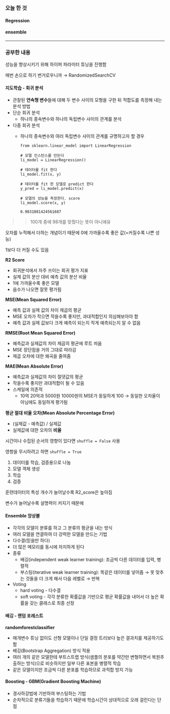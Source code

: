 ### 오늘 한 것

#### Regression

#### ensemble

***

### 공부한 내용

성능을 향상시키기 위해 하이퍼 파라미터 튜닝을 진행함

매번 손으로 하기 번거로우니까 → RandomizedSearchCV

#### 지도학습 - 회귀 분석

- 관찰된 **연속형 변수**들에 대해 두 변수 사이의 모형을 구한 뒤 적합도를 측정해 내는 분석 방법
- 단순 회귀 분석
    - 하나의 종속변수와 하나의 독립변수 사이의 관계를 분석
- 다중 회귀 분석
    - 하나의 종속변수와 여러 독립변수 사이의 관계를 규명하고자 할 경우


          from sklearn.linear_model import LinearRegression
          
          # 모델 인스턴스를 만든다
          li_model = LinearRegression()
          
          # 데이터를 fit 한다
          li_model.fit(x, y)
          
          # 데이터를 fit 한 모델로 predict 한다
          y_pred = li_model.predict(x)
          
          # 모델의 성능을 측정한다. score
          li_model.score(x, y)

          0.9831081424561687


>> 100개 중에 98개를 맞췄다는 뜻이 아니에유

오차를 누적해서 더하는 개념이기 때문에 0에 가까울수록 좋은 값(=커질수록 나쁜 성능)

1보다 더 커질 수도 있음

**R2 Score**

- 회귀분석에서 자주 쓰이는 회귀 평가 지표
- 실제 값의 분산 대비 예측 값의 분산 비율
- 1에 가까울수록 좋은 모델
- 음수가 나오면 잘못 평가됨

**MSE(Mean Squared Error)**

- 예측 값과 실제 값의 차이 제곱의 평균
- MSE 오차가 작으면 작을수록 좋지만, 과대적합인지 의심해보아야 함
- 예측 값과 실제 값보다 크게 예측이 되는지 작게 예측되는지 알 수 없음

**RMSE(Root Mean Squared Error)**

- 예측값과 실제값의 차이 제곱의 평균에 루트 씌움
- MSE 장단점을 거의 그대로 따라감
- 제곱 오차에 대한 왜곡을 줄여줌

**MAE(Mean Absolute Error)**

- 예측값과 실제값의 차이 절댓값의 평균
- 작을수록 좋지만 과대적합이 될 수 있음
- 스케일에 의존적
    - 10억 20억과 5000원 10000원의 MSE가 동일하게 100 → 동일한 오차율이 아님에도 동일하게 평가됨

**평균 절대 비율 오차(Mean Absolute Percentage Error)**

- (실제값 - 예측값) / 실제값
- 실제값에 대한 오차의 **비율**

시간이나 수집된 순서의 영향이 있다면 `shuffle = False` 사용

영향을 무시하려고 하면 `shuffle = True`

1. 데이터를 학습, 검증용으로 나눔
2. 모델 객체 생성
3. 학습
4. 검증

훈련데이터의 특성 개수가 늘어날수록 R2_score은 높아짐

변수가 늘어날수록 설명력이 커지기 때문에

#### Ensemble 앙상블

- 각각의 모델이 분류를 하고 그 분류의 평균을 내는 방식
- 여러 모델을 연결하여 더 강력한 모델을 만드는 기법
- 다수결(믿을만 하다)
- 더 많은 메모리를 동시에 차지하게 된다
- 종류
    - 배깅(independent weak learner training): 조금씩 다른 데이터를 입력, 병렬적
    - 부스팅(iterative weak learner training): 똑같은 데이터를 넣어줌 → 못 맞추는 것들을 더 크게 해서 다음 레벨로 → 반복
- Voting
    - hard voting - 다수결
    - soft voting - 각각 분류한 확률값을 기반으로 평균 확률값을 내어서 더 높은 확률을 갖는 클래스로 최종 선정

#### 배깅 - 랜덤 포레스트

**randomforestclassifier**

- 매개변수 튜닝 없이도 선형 모델이나 단일 결정 트리보다 높은 결과치를 제공하기도 함
- 배깅(Bootstrap Aggregation) 방식 적용
- 여러 개의 같은 모델한테 부트스트랩 방식(샘플의 분포를 약간만 변형하면서 복원추출하는 방식)으로 비슷하지만 일부 다른 표본을 병렬적 학습
- 같은 모델이지만 조금씩 다른 분포를 학습하므로 과적합 방지 가능

#### Boosting - GBM(Gradient Boosting Machine)

- 경사하강법에 기반하여 부스팅하는 기법
- 순차적으로 분류기들을 학습하기 때문에 학습시간이 상대적으로 오래 걸린다는 단점
